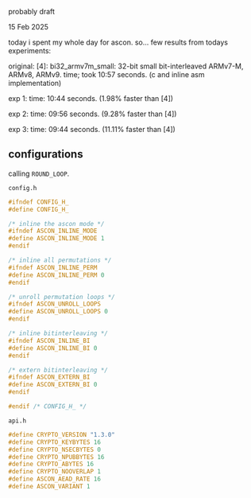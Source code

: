 probably draft

15 Feb 2025

today i spent my whole day for ascon. so... few results from todays experiments: 

original: [4]: bi32_armv7m_small: 32-bit small bit-interleaved ARMv7-M, ARMv8, ARMv9. time; took 10:57 seconds. (c and inline asm implementation)

exp 1: time: 10:44 seconds. (1.98% faster than [4])

exp 2: time: 09:56 seconds. (9.28% faster than [4])

exp 3: time: 09:44 seconds. (11.11% faster than [4])

## configurations

calling `ROUND_LOOP`.

`config.h`
```c
#ifndef CONFIG_H_
#define CONFIG_H_

/* inline the ascon mode */
#ifndef ASCON_INLINE_MODE
#define ASCON_INLINE_MODE 1
#endif

/* inline all permutations */
#ifndef ASCON_INLINE_PERM
#define ASCON_INLINE_PERM 0
#endif

/* unroll permutation loops */
#ifndef ASCON_UNROLL_LOOPS
#define ASCON_UNROLL_LOOPS 0
#endif

/* inline bitinterleaving */
#ifndef ASCON_INLINE_BI
#define ASCON_INLINE_BI 0
#endif

/* extern bitinterleaving */
#ifndef ASCON_EXTERN_BI
#define ASCON_EXTERN_BI 0
#endif

#endif /* CONFIG_H_ */
```

`api.h`
```c
#define CRYPTO_VERSION "1.3.0"
#define CRYPTO_KEYBYTES 16
#define CRYPTO_NSECBYTES 0
#define CRYPTO_NPUBBYTES 16
#define CRYPTO_ABYTES 16
#define CRYPTO_NOOVERLAP 1
#define ASCON_AEAD_RATE 16
#define ASCON_VARIANT 1
```
